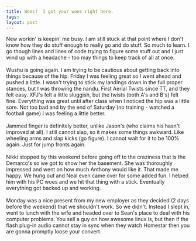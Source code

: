 ```yaml
---
title: Woes?  I got your woes right here.
tags: 
layout: post
---
```

New workin' is keepin' me busy.  I am still stuck at that point where I don't know how they do stuff enough to really go and do stuff.  So much to learn.  I go though lines and lines of code trying to figure some stuff out and I just wind up with a headache - too may things to keep track of all at once.<br /><br />Wushu is going again.  I am trying to be cautious about getting back into things because of the hip.  Friday I was feeling great so I went ahead and pushed a little.  I wasn't trying to stick my landings down in the full proper stances, but I was throwing the nandu.  First Aerial Twists since TT, and they felt easy.  XFJ's felt a little sluggish, but the twists (both A's and B's) felt fine.  Everything was great until after class when I noticed the hip was a little sore.  Not too bad and by the end of Saturday (no training - watched a football game) I was feeling a little better.   <br /><br />Jammed finger is definitely better, unlike Jason's (who claims his hasn't improved at all).  I still cannot slap, so it makes some things awkward.  Like wheeling arms and slap kicks (go figure).  I cannot wait for it to be 100% again.  Just for jump fronts again.  <br /><br />Nikki stopped by this weekend before going off to the craziness that is the Demarco's so we got to show her the basement.  She was thoroughly impressed and went on how much Anthony would like it.   That made me happy.  We hung out and Neal even came over for some added fun.  I helped him with his PC woes and we hit that thing with a stick.  Eventually everything got backed up and working.<br /><br />Monday was a nice present from my new employer as they decided (2 days before the weekend) that we shouldn't work.  So we didn't.  Instead I slept in, went to lunch with the wife and headed over to Sean's place to deal with his computer problems.  You sell a guy on how awesome linux is, but then if the flash plug-in audio cannot stay in sync when they watch Homestar then you are gonna promptly loose your convert.

